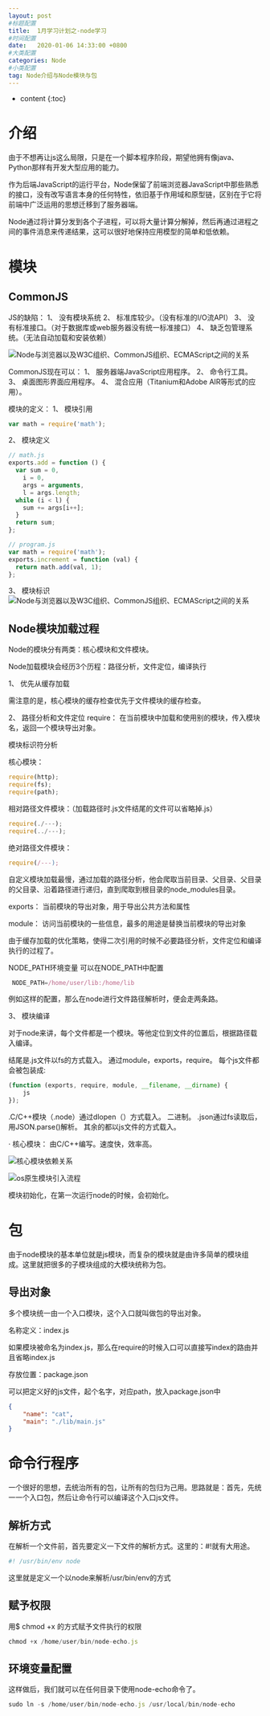 ```yaml
---
layout: post
#标题配置
title:  1月学习计划之-node学习
#时间配置
date:   2020-01-06 14:33:00 +0800
#大类配置
categories: Node
#小类配置
tag: Node介绍与Node模块与包
---
```


* content
{:toc}

介绍
======

由于不想再让js这么局限，只是在一个脚本程序阶段，期望他拥有像java、Python那样有开发大型应用的能力。

作为后端JavaScript的运行平台，Node保留了前端浏览器JavaScript中那些熟悉的接口，没有改写语言本身的任何特性，依旧基于作用域和原型链，区别在于它将前端中广泛运用的思想迁移到了服务器端。

Node通过将计算分发到各个子进程，可以将大量计算分解掉，然后再通过进程之间的事件消息来传递结果，这可以很好地保持应用模型的简单和低依赖。

模块
======
CommonJS
-----

JS的缺陷：
1、 没有模块系统
2、 标准库较少。（没有标准的I/O流API）
3、 没有标准接口。（对于数据库或web服务器没有统一标准接口）
4、 缺乏包管理系统。（无法自动加载和安装依赖）


![Node与浏览器以及W3C组织、CommonJS组织、ECMAScript之间的关系](https://cdn.weipaitang.com/static/20200106a5ee08f0-a3d9-08f0a3d9-6b6a-ce0e3f08d474-W1572H400)

CommonJS现在可以：
1、 服务器端JavaScript应用程序。
2、 命令行工具。
3、 桌面图形界面应用程序。
4、 混合应用（Titanium和Adobe AIR等形式的应用）。


模块的定义：
1、 模块引用
```js
var math = require('math');
```
2、 模块定义
```js
// math.js
exports.add = function () {
  var sum = 0,
    i = 0,
    args = arguments,
    l = args.length;
  while (i < l) {
    sum += args[i++];
  }
  return sum;
};

// program.js
var math = require('math');
exports.increment = function (val) {
  return math.add(val, 1);
};
```
3、 模块标识
![Node与浏览器以及W3C组织、CommonJS组织、ECMAScript之间的关系](https://cdn.weipaitang.com/static/20200106b31e588c-e941-588ce941-e38c-7dd10248023e-W1176H528)


Node模块加载过程
--------
Node的模块分有两类：核心模块和文件模块。


Node加载模块会经历3个历程：路径分析，文件定位，编译执行

1、 优先从缓存加载

需注意的是，核心模块的缓存检查优先于文件模块的缓存检查。

2、 路径分析和文件定位
require： 在当前模块中加载和使用别的模块，传入模块名，返回一个模块导出对象。

模块标识符分析

核心模块：
```js
require(http);
require(fs);
require(path);
```
相对路径文件模块：（加载路径时.js文件结尾的文件可以省略掉.js）
```js
require(./---);
require(../---);
```
绝对路径文件模块：
```js
require(/---);
```
自定义模块加载最慢，通过加载的路径分析，他会爬取当前目录、父目录、父目录的父目录、沿着路径进行递归，直到爬取到根目录的node_modules目录。

exports： 当前模块的导出对象，用于导出公共方法和属性

module： 访问当前模块的一些信息，最多的用途是替换当前模块的导出对象

由于缓存加载的优化策略，使得二次引用的时候不必要路径分析，文件定位和编译执行的过程了。

NODE_PATH环境变量
可以在NODE_PATH中配置
```js
 NODE_PATH=/home/user/lib:/home/lib
```
 例如这样的配置，那么在node进行文件路径解析时，便会走两条路。

3、 模块编译

对于node来讲，每个文件都是一个模块。等他定位到文件的位置后，根据路径载入编译。

结尾是.js文件以fs的方式载入。 通过module，exports，require。
每个js文件都会被包装成:
```js
(function (exports, require, module, __filename, __dirname) {
    js
});
```
.C/C++模块（.node）通过dlopen（）方式载入。 二进制。
.json通过fs读取后，用JSON.parse()解析。
其余的都以js文件的方式载入。

· 核心模块：
由C/C++编写。速度快，效率高。

![核心模块依赖关系](https://cdn.weipaitang.com/static/20200107fa0f08ac-b4a4-08acb4a4-b718-277c48b3b7b2-W1212H1368)

![os原生模块引入流程](https://cdn.weipaitang.com/static/2020010769f5b3ed-f592-b3edf592-9708-80225c0f0049-W1194H1546)

模块初始化，在第一次运行node的时候，会初始化。

包
========

由于node模块的基本单位就是js模块，而复杂的模块就是由许多简单的模块组成。这里就把很多的子模块组成的大模块统称为包。

导出对象
----
多个模块统一由一个入口模块，这个入口就叫做包的导出对象。

名称定义：index.js

如果模块被命名为index.js，那么在require的时候入口可以直接写index的路由并且省略index.js

存放位置：package.json

可以把定义好的js文件，起个名字，对应path，放入package.json中

```json
{
    "name": "cat",
    "main": "./lib/main.js"
}
```

命令行程序
======
一个很好的思想，去统治所有的包，让所有的包归为己用。思路就是：首先，先统一一个入口包，然后让命令行可以编译这个入口js文件。

解析方式
----
在解析一个文件前，首先要定义一下文件的解析方式。这里的：#!就有大用途。
```js
#! /usr/bin/env node
```
这里就是定义一个以node来解析/usr/bin/env的方式

赋予权限
-----
用$ chmod +x 的方式赋予文件执行的权限
```js
chmod +x /home/user/bin/node-echo.js
```

环境变量配置
-----
这样做后，我们就可以在任何目录下使用node-echo命令了。
```js
sudo ln -s /home/user/bin/node-echo.js /usr/local/bin/node-echo
 ```

